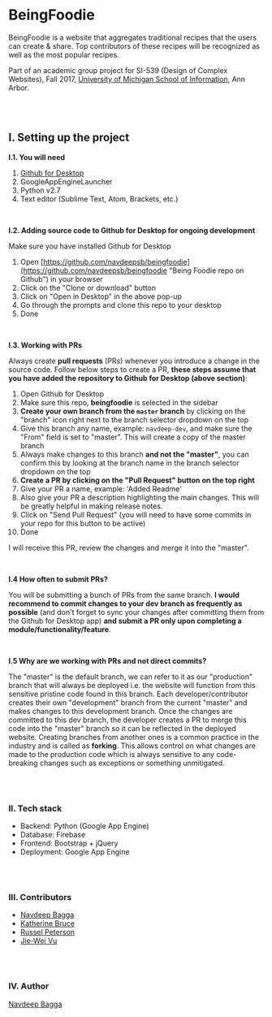 # BeingFoodie

BeingFoodie is a website that aggregates traditional recipes that the users can create & share. Top contributors of these recipes will be recognized as well as the most popular recipes.

Part of an academic group project for SI-539 (Design of Complex Websites), Fall 2017, [University of Michigan School of Information](https://www.si.umich.edu "UMSI"), Ann Arbor.

<br />
<br />

## I. Setting up the project
__I.1. You will need__

1. [Github for Desktop](https://desktop.github.com/ "Github for Desktop")
2. GoogleAppEngineLauncher
3. Python v2.7
4. Text editor (Sublime Text, Atom, Brackets, etc.)

<br />

__I.2. Adding source code to Github for Desktop for ongoing development__

Make sure you have installed Github for Desktop

1. Open [https://github.com/navdeepsb/beingfoodie](https://github.com/navdeepsb/beingfoodie "Being Foodie repo on Github") in your browser
2. Click on the "Clone or download" button
3. Click on "Open in Desktop" in the above pop-up
4. Go through the prompts and clone this repo to your desktop
5. Done

<br />

__I.3. Working with PRs__

Always create __pull requests__ (PRs) whenever you introduce a change in the source code. Follow below steps to create a PR, __these steps assume that you have added the repository to Github for Desktop (above section)__:

1. Open Github for Desktop
2. Make sure this repo, __beingfoodie__ is selected in the sidebar
3. __Create your own branch from the `master` branch__ by clicking on the "branch" icon right next to the branch selector dropdown on the top
4. Give this branch any name, example: `navdeep-dev`, and make sure the "From" field is set to "master". This will create a copy of the master branch
5. Always make changes to this branch __and not the "master"__, you can confirm this by looking at the branch name in the branch selector dropdown on the top
6. __Create a PR by clicking on the "Pull Request" button on the top right__
7. Give your PR a name, example: 'Added Readme'
8. Also give your PR a description highlighting the main changes. This will be greatly helpful in making release notes.
9. Click on "Send Pull Request" (you will need to have some commits in your repo for this button to be active)
10. Done

I will receive this PR, review the changes and merge it into the "master".

<br />

__I.4 How often to submit PRs?__

You will be submitting a bunch of PRs from the same branch. __I would recommend to commit changes to your dev branch as frequently as possible__ (and don't forget to sync your changes after committing them from the Github for Desktop app) __and submit a PR only upon completing a module/functionality/feature__.

<br />

__I.5 Why are we working with PRs and not direct commits?__

The "master" is the default branch, we can refer to it as our "production" branch that will always be deployed i.e. the website will function from this sensitive pristine code found in this branch. Each developer/contributor creates their own "development" branch from the current "master" and makes changes to this development branch. Once the changes are committed to this dev branch, the developer creates a PR to merge this code into the "master" branch so it can be reflected in the deployed website. Creating branches from another ones is a common practice in the industry and is called as __forking__. This allows control on what changes are made to the production code which is always sensitive to any code-breaking changes such as exceptions or something unmitigated.

<br />
<br />

### II. Tech stack
- Backend: Python (Google App Engine)
- Database: Firebase
- Frontend: Bootstrap + jQuery
- Deployment: Google App Engine

<br />
<br />


### III. Contributors
- [Navdeep Bagga](http://www.navdeepsb.com "Navdeep's online portfolio")
- [Katherine Bruce](https://www.github.com/katbr "Katherine's Github profile")
- [Russel Peterson](https://www.github.com/russel18 "Russel's Github profile")
- [Jie-Wei Vu](https://www.github.com/swiftyloves "Jie-Wei's Github profile")

<br />
<br />


### IV. Author
[Navdeep Bagga](http://www.navdeepsb.com "Navdeep's online portfolio")